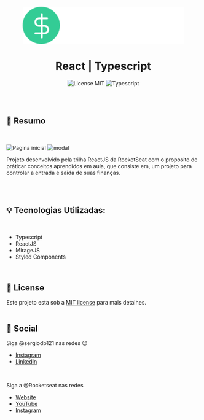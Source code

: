 <br />
<br />
<h1 align="center">
  <img alt="Dt.money" src=".github/assets/logo.svg" width="420px" /> 
  <br />
  <br />
  React | Typescript  
</h1>

<p align="center">
  <img alt="License MIT" src="https://img.shields.io/badge/License-MIT-%2398C611" />
  <img alt="Typescript" src="https://img.shields.io/badge/Main%20lenguage-Typescript-%232F74C0" /> <br />
</p> 
<br />
<br />

## :bookmark: Resumo
<br />

![Pagina inicial](https://user-images.githubusercontent.com/66697772/152630644-eb0eccfe-8c5a-46b9-961b-f17818a8d8ac.png)
![modal](https://user-images.githubusercontent.com/66697772/152630649-3de6afaa-af52-4e6b-aef2-75484b12b3b5.png)



Projeto desenvolvido pela trilha ReactJS da RocketSeat com o proposito de práticar conceitos aprendidos em aula, que consiste em, um projeto para controlar a entrada e saida de suas finanças.

<br />




<br />

## :bulb: Tecnologias Utilizadas:
<br />

- Typescript
- ReactJS
- MirageJS
- Styled Components


<br />

## :memo: License

Este projeto esta sob a [MIT license](LICENSE) para mais detalhes.
<br />
<br />

## :wave: Social

Siga @sergiodb121 nas redes :wink:
<br />

- [Instagram](https://www.instagram.com/sergiodb121/)
- [LinkedIn](https://www.linkedin.com/in/s%C3%A9rgio-damaceno-botelho-ab9a24184/)

<br />

Siga a @Rocketseat nas redes
<br />

- [Website](https://rocketseat.com.br/)
- [YouTube](https://www.youtube.com/channel/UCSfwM5u0Kce6Cce8_S72olg)
- [Instagram](https://www.instagram.com/rocketseat_oficial/?hl=pt-br)

